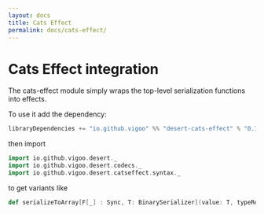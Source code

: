 ```yaml
---
layout: docs
title: Cats Effect
permalink: docs/cats-effect/
---
```


# Cats Effect integration

The cats-effect module simply wraps the top-level serialization functions into effects.

To use it add the dependency:
```scala
libraryDependencies += "io.github.vigoo" %% "desert-cats-effect" % "0.1.3"
```

then import 

```scala mdoc
import io.github.vigoo.desert._
import io.github.vigoo.desert.codecs._
import io.github.vigoo.desert.catseffect.syntax._
```

to get variants like

```scala
def serializeToArray[F[_] : Sync, T: BinarySerializer](value: T, typeRegistry: TypeRegistry = TypeRegistry.empty): F[Array[Byte]]
``` 